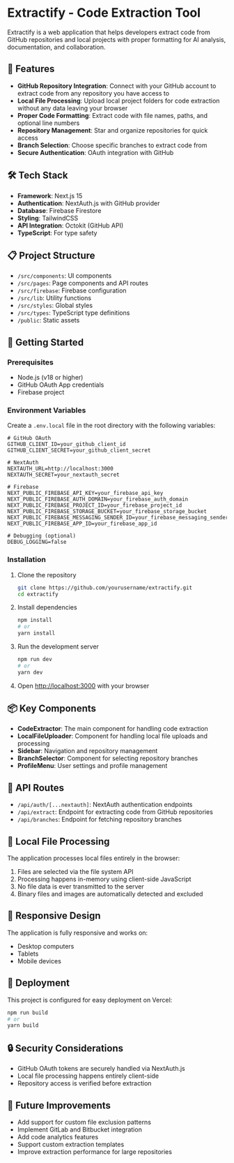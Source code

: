 # Extractify - Code Extraction Tool

Extractify is a web application that helps developers extract code from GitHub repositories and local projects with proper formatting for AI analysis, documentation, and collaboration.

## 🚀 Features

- **GitHub Repository Integration**: Connect with your GitHub account to extract code from any repository you have access to
- **Local File Processing**: Upload local project folders for code extraction without any data leaving your browser
- **Proper Code Formatting**: Extract code with file names, paths, and optional line numbers
- **Repository Management**: Star and organize repositories for quick access
- **Branch Selection**: Choose specific branches to extract code from
- **Secure Authentication**: OAuth integration with GitHub

## 🛠️ Tech Stack

- **Framework**: Next.js 15
- **Authentication**: NextAuth.js with GitHub provider
- **Database**: Firebase Firestore
- **Styling**: TailwindCSS
- **API Integration**: Octokit (GitHub API)
- **TypeScript**: For type safety

## 📋 Project Structure

- `/src/components`: UI components
- `/src/pages`: Page components and API routes
- `/src/firebase`: Firebase configuration
- `/src/lib`: Utility functions
- `/src/styles`: Global styles
- `/src/types`: TypeScript type definitions
- `/public`: Static assets

## 🔧 Getting Started

### Prerequisites

- Node.js (v18 or higher)
- GitHub OAuth App credentials
- Firebase project

### Environment Variables

Create a `.env.local` file in the root directory with the following variables:

```
# GitHub OAuth
GITHUB_CLIENT_ID=your_github_client_id
GITHUB_CLIENT_SECRET=your_github_client_secret

# NextAuth
NEXTAUTH_URL=http://localhost:3000
NEXTAUTH_SECRET=your_nextauth_secret

# Firebase
NEXT_PUBLIC_FIREBASE_API_KEY=your_firebase_api_key
NEXT_PUBLIC_FIREBASE_AUTH_DOMAIN=your_firebase_auth_domain
NEXT_PUBLIC_FIREBASE_PROJECT_ID=your_firebase_project_id
NEXT_PUBLIC_FIREBASE_STORAGE_BUCKET=your_firebase_storage_bucket
NEXT_PUBLIC_FIREBASE_MESSAGING_SENDER_ID=your_firebase_messaging_sender_id
NEXT_PUBLIC_FIREBASE_APP_ID=your_firebase_app_id

# Debugging (optional)
DEBUG_LOGGING=false
```

### Installation

1. Clone the repository
   ```bash
   git clone https://github.com/yourusername/extractify.git
   cd extractify
   ```

2. Install dependencies
   ```bash
   npm install
   # or
   yarn install
   ```

3. Run the development server
   ```bash
   npm run dev
   # or
   yarn dev
   ```

4. Open [http://localhost:3000](http://localhost:3000) with your browser

## 📦 Key Components

- **CodeExtractor**: The main component for handling code extraction
- **LocalFileUploader**: Component for handling local file uploads and processing
- **Sidebar**: Navigation and repository management
- **BranchSelector**: Component for selecting repository branches
- **ProfileMenu**: User settings and profile management

## 🔄 API Routes

- `/api/auth/[...nextauth]`: NextAuth authentication endpoints
- `/api/extract`: Endpoint for extracting code from GitHub repositories
- `/api/branches`: Endpoint for fetching repository branches

## 🧩 Local File Processing

The application processes local files entirely in the browser:

1. Files are selected via the file system API
2. Processing happens in-memory using client-side JavaScript
3. No file data is ever transmitted to the server
4. Binary files and images are automatically detected and excluded

## 📱 Responsive Design

The application is fully responsive and works on:
- Desktop computers
- Tablets
- Mobile devices

## 🚢 Deployment

This project is configured for easy deployment on Vercel:

```bash
npm run build
# or
yarn build
```

## 🔒 Security Considerations

- GitHub OAuth tokens are securely handled via NextAuth.js
- Local file processing happens entirely client-side
- Repository access is verified before extraction

## 🧪 Future Improvements

- Add support for custom file exclusion patterns
- Implement GitLab and Bitbucket integration
- Add code analytics features
- Support custom extraction templates
- Improve extraction performance for large repositories